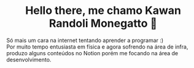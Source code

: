 <h1 align="center">Hello there, me chamo Kawan Randoli Monegatto 👋</h1>
<p align="left">
  Só mais um cara na internet tentando aprender a programar :) </br>
  Por muito tempo entusiasta em física e agora sofrendo na área de infra, produzo alguns conteúdos no Notion porém me focando na área de desenvolvimento.
</p>
